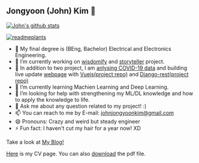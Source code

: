 ## Jongyoon (John) Kim  👋
[![John's github stats](https://github-readme-stats.vercel.app/api?username=ArtemisDicoTiar&count_private=true&show_icons=true&theme=onedark)](https://github.com/anuraghazra/github-readme-stats)

[![readmeplants](https://readmeplants.com/get?name=ArtemisDicoTiar&planet=eclipse&plant=blossomTree&nameTag=blackNameTag&ground=hill&background=black)](https://github.com/devxb/readmeplants)
- 💪 My final degree is (BEng, Bachelor) Electrical and Electronics Engineering.
- 🔭 I’m currently working on [wisdomify](https://github.com/eubinecto/wisdomify) and [storyteller](https://github.com/ArtemisDicoTiar/storyteller) project. 
- 🔭 In addition to two project, I am [anlysing COVID-19 data](https://github.com/ArtemisDicoTiar/MEDIC) and building live update [webpage](https://johnjongyoonkim.eu.ngrok.io/) with [Vuejs(project repo)](https://github.com/ArtemisDicoTiar/winery/tree/feature/10) and [Django-rest(project repo)](https://github.com/ArtemisDicoTiar/covid_data_blog)
- 🌱 I’m currently learning Machien Learning and Deep Learning.
- 🤔 I’m looking for help with strengthening my ML/DL knowledge and how to apply the knowledge to life.
- 💬 Ask me about any question related to my project! :)
- 📫 You can reach to me by E-mail: johnjongyoonkim@gmail.com
- 😄 Pronouns: Crazy and weird but steady engineer
- ⚡ Fun fact: I haven't cut my hair for a year now! XD

Take a look at [My Blog!](https://artemisdicotiar.github.io/)

[Here](https://artemisdicotiar.github.io/cv.html) is my CV page. You can also [download](https://artemisdicotiar.github.io/assets/CV_Jongyoon_Kim_2021.pdf) the pdf file.
